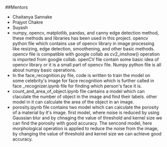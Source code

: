 ##Mentors
- Chaitanya Sannake
- Prajyot Chakre
- Suyash
- numpy, opencv, matplotlib, pandas, and canny edge detection method, these methods and libraries has been used in this project.
opencv python file which contains use of opencv library in image processing like resizing, edge detection, smoothening, and other basic methods.
opencv file is compatible with google collab as cv2_imshow() operation is imported from google collab.
openCV file contain some basic idea of opencv library  or it is a small part of opencv file.
Numpy python file is all about numpy basic operations.
- In the face_recognition.py file, code is written to train the model on some celebrity's image for face recognition which is further called in face _recognizer.ipynb file for finding which person's face it is.
- count_and_area_of_object.ipynb file cantains a model which can claculate the number of object in the image and find their labels. other model in it can calculate the area of the object in an image.
- porosity.ipynb file contains two model which can calculate the porosity of a material by it's image. first model, where noise is reduced by using Gaussian blur and by chnaging the value of threshold and kernel size we can find the porosity with good accuracy. The sencond model, here morphological operation is applied to reduce the noise from the image, by changing the value of threshold and kernel size we can achieve good accuracy.


